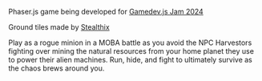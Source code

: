 Phaser.js game being developed for [Gamedev.js Jam 2024](https://itch.io/jam/gamedevjs-2024)

Ground tiles made by [Stealthix](https://stealthix.itch.io/rpg-nature-tileset)

Play as a rogue minion in a MOBA battle as you avoid the NPC Harvestors fighting over mining the natural resources from your home planet they use to power their alien machines. 
Run, hide, and fight to ultimately survive as the chaos brews around you. 
